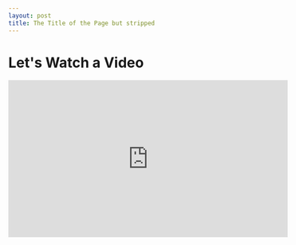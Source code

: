 ```yaml
---
layout: post
title: The Title of the Page but stripped
---
```


# Let's Watch a Video

<iframe width="560" height="315" src="https://www.youtube.com/embed/Kkfh2TmDzTc?si=E28p484guc-KNb6k" title="YouTube video player" frameborder="0" allow="accelerometer; autoplay; clipboard-write; encrypted-media; gyroscope; picture-in-picture; web-share" referrerpolicy="strict-origin-when-cross-origin" allowfullscreen></iframe>



